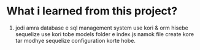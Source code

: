 # What i learned from this project?

1. jodi amra database e sql management system use kori & orm hisebe sequelize use kori tobe models folder e index.js namok file create kore tar modhye sequelize configuration korte hobe.